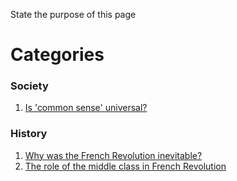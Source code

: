 State the purpose of this page



# Categories

### Society

1. [Is 'common sense' universal?](./kbSociety/commonsense.md)

### History
1. [Why was the French Revolution inevitable?](./kbHistory/causesFrenchRevolution.md)
2. [The role of the middle class in French Revolution](./kbHistory/roleOfMiddleClassInFrenchRevolution.md)



